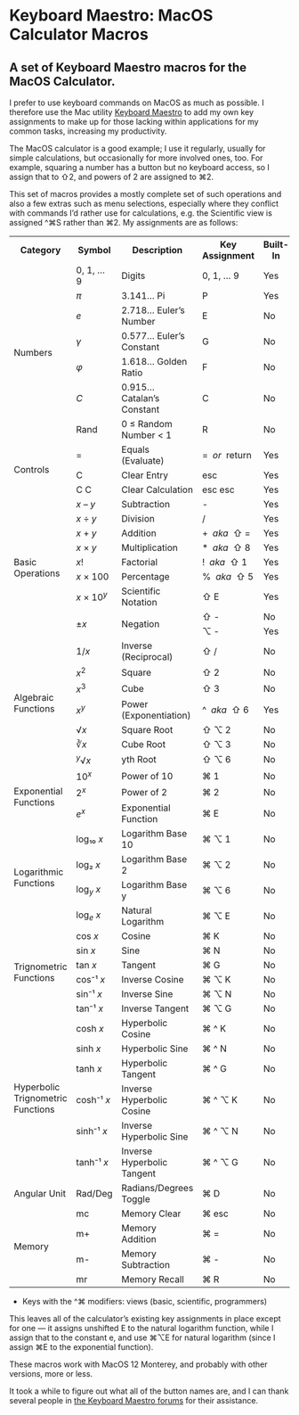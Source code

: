 # Keyboard Maestro: MacOS Calculator Macros
## A set of Keyboard Maestro macros for the MacOS Calculator.

I prefer to use keyboard commands on MacOS as much as possible. I therefore use the Mac utility [Keyboard Maestro](https://www.keyboardmaestro.com/main/) to add my own key assignments to make up for those lacking within applications for my common tasks, increasing my productivity.

The MacOS calculator is a good example; I use it regularly, usually for simple calculations, but occasionally for more involved ones, too. For example, squaring a number has a button but no keyboard access, so I assign that to ⇧2, and powers of 2 are assigned to ⌘2.

This set of macros provides a mostly complete set of such operations and also a few extras such as menu selections, especially where they conflict with commands I’d rather use for calculations, e.g. the Scientific view is assigned ^⌘S rather than ⌘2. My assignments are as follows: 

<table>
<tr><th> Category </th><th> Symbol </th><th> Description </th><th> Key Assignment </th><th> Built-In </th></tr>

<tr><td rowspan=7> Numbers </td><td> 0, 1, … 9 </td><td> Digits </td><td> 0, 1, … 9 </td><td> Yes </td></tr>
<tr><td> <i>π</i> </td><td> 3.141… Pi                  </td><td>       P        </td><td>   Yes    </td></tr>
<tr><td> <i>e</i> </td><td> 2.718… Euler’s Number      </td><td>       E        </td><td>   No     </td></tr>
<tr><td> <i>γ</i> </td><td> 0.577… Euler’s Constant    </td><td>       G        </td><td>   No     </td></tr>
<tr><td> <i>φ</i> </td><td> 1.618… Golden Ratio        </td><td>       F        </td><td>   No     </td></tr>
<tr><td> <i>C</i> </td><td> 0.915… Catalan’s Constant  </td><td>       C        </td><td>   No     </td></tr>
<tr><td> Rand </td><td> 0 ≤ Random Number < 1  </td><td>       R        </td><td>   No     </td></tr>

<tr><td rowspan=3> Controls </td><td>   = </td><td> Equals (Evaluate)   </td><td>    = &nbsp;<var>or</var> &nbsp;return  </td><td>  Yes   </td></tr>
<tr><td> C </td><td> Clear Entry   </td><td>    esc     </td><td>   Yes    </td></tr>
<tr><td> C C </td><td> Clear Calculation   </td><td>    esc esc     </td><td>   Yes    </td></tr>

<tr><td rowspan=9> Basic Operations </td><td> <var>x</var> – <var>y</var> </td><td> Subtraction </td><td>   -  </td><td>   Yes    </td></tr>
<tr><td> <var>x</var> ÷ <var>y</var>              </td><td> Division               </td><td>     /     </td><td>   Yes    </td></tr>
<tr><td> <var>x</var> + <var>y</var> </td><td> Addition </td><td> + &nbsp;<var>aka</var>&nbsp; ⇧ = </td><td> Yes </td></tr>
<tr><td> <var>x</var> × <var>y</var>              </td><td> Multiplication         </td><td>    * &nbsp;<var>aka</var>&nbsp; ⇧ 8 </td><td>   Yes    </td></tr>
<tr><td> <var>x</var>!                            </td><td> Factorial              </td><td>    ! &nbsp;<var>aka</var>&nbsp; ⇧ 1 </td><td>   Yes    </td></tr>
<tr><td> <var>x</var> × 100                       </td><td> Percentage             </td><td>    % &nbsp;<var>aka</var>&nbsp; ⇧ 5 </td><td>   Yes    </td></tr>
<tr><td> <var>x</var> × 10<sup><var>y</var></sup> </td><td> Scientific Notation    </td><td>    ⇧ E     </td><td>   Yes    </td></tr>
<tr><td rowspan=2> ±<var>x</var>                  </td><td rowspan=2> Negation     </td><td>    ⇧ -     </td><td>   No    </td></tr>
<tr><td>    ⌥ -     </td><td>   Yes    </td></tr>

<tr><td rowspan=7> Algebraic Functions </td><td> 1/<var>x</var> </td><td> Inverse (Reciprocal) </td><td> ⇧ / </td><td> No </td></tr>
<tr><td>  <var>x</var><sup>2</sup> </td><td> Square   </td><td>    ⇧ 2     </td><td>   No    </td></tr>
<tr><td> <var>x</var><sup>3</sup>            </td><td> Cube   </td><td>    ⇧ 3     </td><td>   No    </td></tr>
<tr><td> <var>x</var><sup><var>y</var></sup>      </td><td> Power (Exponentiation) </td><td>    ^ &nbsp;<var>aka</var>&nbsp; ⇧ 6 </td><td>   Yes    </td></tr>
<tr><td>  √<var>x</var> </td><td> Square Root   </td><td>    ⇧ ⌥ 2     </td><td>   No    </td></tr>
<tr><td> ∛<var>x</var>            </td><td> Cube Root   </td><td>    ⇧ ⌥ 3     </td><td>   No    </td></tr>
<tr><td> <sup><var>y</var></sup>√<var>x</var>            </td><td> yth Root   </td><td>    ⇧ ⌥ 6     </td><td>   No    </td></tr>

<tr><td rowspan=3> Exponential Functions </td><td> 10<sup><var>x</var></sup> </td><td> Power of 10 </td><td>    ⌘ 1     </td><td>   No    </td></tr>
<tr><td> 2<sup><var>x</var></sup> </td><td> Power of 2 </td><td>    ⌘ 2     </td><td>   No    </td></tr>
<tr><td> <i>e</i><sup><var>x</var></sup> </td><td> Exponential Function </td><td>    ⌘ E     </td><td>   No    </td></tr>

<tr><td rowspan=4> Logarithmic Functions </td><td> log₁₀ <var>x</var> </td><td> Logarithm Base 10 </td><td>    ⌘ ⌥ 1     </td><td>   No    </td></tr>
<tr><td> log₂ <var>x</var> </td><td> Logarithm Base 2 </td><td>    ⌘ ⌥ 2     </td><td>   No    </td></tr>
<tr><td> log<sub><i>y</i></sub> <var>x</var> </td><td> Logarithm Base y </td><td>    ⌘ ⌥ 6     </td><td>   No    </td></tr>
<tr><td> log<sub><i>e</i></sub> <var>x</var> </td><td> Natural Logarithm </td><td>    ⌘ ⌥ E     </td><td>   No    </td></tr>

<tr><td rowspan=6> Trignometric Functions </td><td> cos <var>x</var> </td><td> Cosine   </td><td>    ⌘ K     </td><td>   No    </td></tr>
<tr><td> sin <var>x</var> </td><td> Sine     </td><td>    ⌘ N     </td><td>   No    </td></tr>
<tr><td> tan <var>x</var> </td><td> Tangent  </td><td>    ⌘ G     </td><td>   No    </td></tr>
<tr><td> cos⁻¹ <var>x</var> </td><td> Inverse Cosine   </td><td>    ⌘ ⌥ K     </td><td>   No    </td></tr>
<tr><td> sin⁻¹ <var>x</var> </td><td> Inverse Sine   </td><td>    ⌘ ⌥ N     </td><td>   No    </td></tr>
<tr><td> tan⁻¹ <var>x</var> </td><td> Inverse Tangent   </td><td>    ⌘ ⌥ G     </td><td>   No    </td></tr>

<tr><td rowspan=6> Hyperbolic Trignometric Functions </td><td> cosh <var>x</var> </td><td> Hyperbolic Cosine   </td><td>    ⌘ ^ K     </td><td>   No    </td></tr>
<tr><td> sinh <var>x</var> </td><td> Hyperbolic Sine   </td><td>    ⌘ ^ N     </td><td>   No    </td></tr>
<tr><td> tanh <var>x</var> </td><td> Hyperbolic Tangent   </td><td>    ⌘ ^ G     </td><td>   No    </td></tr>
<tr><td> cosh⁻¹ <var>x</var> </td><td> Inverse Hyperbolic Cosine   </td><td>    ⌘ ^ ⌥ K     </td><td>   No    </td></tr>
<tr><td> sinh⁻¹ <var>x</var> </td><td> Inverse Hyperbolic Sine   </td><td>    ⌘ ^ ⌥ N     </td><td>   No    </td></tr>
<tr><td> tanh⁻¹ <var>x</var> </td><td> Inverse Hyperbolic Tangent   </td><td>    ⌘ ^ ⌥ G     </td><td>   No    </td></tr>

<tr><td rowspan=1> Angular Unit </td><td> Rad/Deg </td><td> Radians/Degrees Toggle </td><td> ⌘ D </td><td>   No    </td></tr>
<tr><td rowspan=4> Memory </td><td> mc </td><td> Memory Clear </td><td> ⌘ esc </td><td>   No    </td></tr>
<tr><td> m+ </td><td> Memory Addition </td><td> ⌘ = </td><td>   No    </td></tr>
<tr><td> m- </td><td> Memory Subtraction </td><td> ⌘ - </td><td>   No    </td></tr>
<tr><td> mr </td><td> Memory Recall </td><td> ⌘ R </td><td>   No    </td></tr>
</table>


* Keys with the ^⌘ modifiers: views (basic, scientific, programmers)

This leaves all of the calculator’s existing key assignments in place except for one — it assigns unshifted E to the natural logarithm function, while I assign that to the constant e, and use ⌘⌥E for natural logarithm (since I assign ⌘E to the exponential function).

These macros work with MacOS 12 Monterey, and probably with other versions, more or less.

It took a while to figure out what all of the button names are, and I can thank several people in [the Keyboard Maestro forums](https://forum.keyboardmaestro.com/t/km-macros-can-t-find-all-calculator-buttons/29859) for their assistance.
